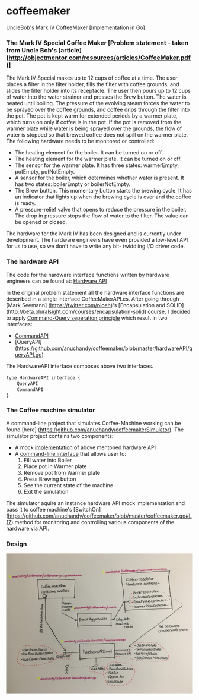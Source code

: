 # coffeemaker
UncleBob's Mark IV CoffeeMaker [Implementation in Go]

### The Mark IV Special Coffee Maker [Problem statement - taken from Uncle Bob's [article] (http://objectmentor.com/resources/articles/CoffeeMaker.pdf)]


The Mark IV Special makes up to 12 cups of coffee at a time. The user places a filter in the filter holder, fills the filter with coffee grounds, and slides the filter holder into its receptacle. The user then pours up to 12 cups of water into the water strainer and presses the Brew button. The water is heated until boiling. The pressure of the evolving steam forces the water to be sprayed over the coffee grounds, and coffee drips through the filter into the pot. The pot is kept warm for extended periods by a warmer plate, which turns on only if coffee is in the pot. If the pot is removed from the warmer plate while water is being sprayed over the grounds, the flow of water is stopped so that brewed coffee does not spill on the warmer plate. The following hardware needs to be monitored or controlled:

* The heating element for the boiler. It can be turned on or off.
* The heating element for the warmer plate. It can be turned on or off.
* The sensor for the warmer plate. It has three states: warmerEmpty, potEmpty, potNotEmpty.
* A sensor for the boiler, which determines whether water is present. It has two states: boilerEmpty or boilerNotEmpty.
* The Brew button. This momentary button starts the brewing cycle. It has an indicator that lights up when the brewing cycle is over and the coffee is ready.
* A pressure-relief valve that opens to reduce the pressure in the boiler. The drop in pressure stops the flow of water to the filter. The value can be opened or closed.

The hardware for the Mark IV has been designed and is currently under development. The hardware engineers have even provided a low-level API for us to use, so we don't have to write any bit- twiddling I/O driver code.

### The hardware API

The code for the hardware interface functions written by hardware engineers can be found at:
  [Hardware API](https://github.com/anuchandy/coffeemaker/tree/master/hardwareAPI)

In the original problem statement all the hardware interface functions are described in a single interface CoffeeMakerAPI.cs.
After going through [Mark Seemann] (https://twitter.com/ploeh)'s [Encapsulation and SOLID] (http://beta.pluralsight.com/courses/encapsulation-solid)
course, I decided to apply [Command-Query seperation principle](https://en.wikipedia.org/wiki/Command–query_separation) which result in two interfaces:
 
* [CommandAPI](https://github.com/anuchandy/coffeemaker/blob/master/hardwareAPI/commandAPI.go)
* [QueryAPI] (https://github.com/anuchandy/coffeemaker/blob/master/hardwareAPI/queryAPI.go)

The HardwareAPI interface composes above two interfaces.

```
type HardwareAPI interface {
	QueryAPI
	CommandAPI
}
```

### The Coffee machine simulator

A command-line project that simulates Coffee-Machine working can be found [here] (https://github.com/anuchandy/coffeemakerSimulator). The simulator project contains two components:

* A mock [implementation](https://github.com/anuchandy/coffeemakerSimulator/tree/master/hardwareAPIImpl) of above mentoned hardware API
* A [command-line interface](https://github.com/anuchandy/coffeemakerSimulator/blob/master/main.go) that allows user to:
    1. Fill water into Boiler
    2. Place pot in Warmer plate
    3. Remove pot from Warmer plate
    4. Press Brewing button
    5. See the current state of the machine
    6. Exit the simulation

The simulator aquire an instance hardware API mock implementation and pass it to coffee machine's [SwitchOn] (https://github.com/anuchandy/coffeemaker/blob/master/coffeemaker.go#L17) method for monitoring and controlling various components of the hardware via API.

### Design

![Alt text](/CoffeeMaker.JPG?raw=true "Coffee-Maker design")
